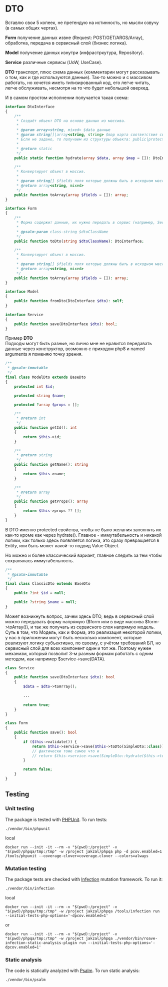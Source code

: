 # DTO

Вставлю свои 5 копеек, не претендую на истинность, но мысли озвучу (в самых общих чертах). 

**Form** получение данных извне (Request: POST/GET/ARGS/Array), обработка, передача в сервисный слой (бизнес логика).

**Model** получение данных изнутри (инфрастркутура, Repository).

**Service** различные сервисы (UoW, UseCase).

**DTO** транспорт, плюс схема данных (комментарии могут рассказывать о том, как и где используются данные). 
Так-то можно и с массивом работать, но хочется иметь типизированный код, его легче читать, легче обслуживать, 
несмотря на то что будет небольшой оверхед.

И в самом простом исполнении получается такая схема:

```php
interface DtoInterface 
{
    /**
     * Создаёт объект DTO на основе данных из массива.
     *
     * @param array<string, mixed> $data данные
     * @param string[]|array<string, string> $map карта соответствия свойств объекта DTO данным в $data.
     * Если не задано, то получаем из структуры объекта: public|protected свойства.
     *
     * @return static
     */
    public static function hydrate(array $data, array $map = []): DtoInterface;

    /**
     * Конвертирует объект в массив.
     *
     * @param string[] $fields поля которые должны быть в исходном массиве
     * @return array<string, mixed>
     */
    public function toArray(array $fields = []): array;
}
```

```php
interface Form 
{
    /**
     * Форма содержит данные, их нужно передать в сервис (например, Service). 
     *
     * @psalm-param class-string $dtoClassName
     */
    public function toDto(string $dtoClassName): DtoInterface;

    /**
     * Конвертирует объект в массив.
     *
     * @param string[] $fields поля которые должны быть в исходном массиве
     * @return array<string, mixed>
     */
    public function toArray(array $fields = []): array;
}
```

```php
interface Model 
{
    public function fromDto(DtoInterface $dto): self;
}
```

```php
interface Service 
{
    public function save(DtoInterface $dto): bool;
}
```

Пример **DTO**  
Подходы могут быть разные, но лично мне не нравится передавать данные через конструктор, 
возможно с приходом php8 и named arguments я поменяю точку зрения. 

```php
/**
 * @psalm-immutable
 */
final class ModelDto extends BaseDto
{
    protected int $id;

    protected string $name;

    protected ?array $props = [];

    /**
     * @return int
     */
    public function getId(): int
    {
        return $this->id;
    }

    /**
     * @return string
     */
    public function getName(): string
    {
        return $this->name;
    }

    /**
     * @return array
     */
    public function getProps(): array
    {
        return $this->props ?? [];
    }
}
```

В DTO именно protected свойства, чтобы не было желания заполнять их как-то кроме как через hydrate(). 
Главное - иммутабельность и никакой логики, как только здесь появляется логика, это сразу превращается в Entity, 
или быть может какой-то подвид Value Object.

Но можно и более классический вариант, главное следить за тем чтобы сохранялась иммутабельность.

```php
/**
 * @psalm-immutable
 */
final class ClassicDto extends BaseDto
{
    public ?int $id = null;

    public ?string $name = null;
}
```

Может возникнуть вопрос, зачем здесь DTO, ведь в сервисный слой можно передавать форму напрямую ($form или в виде массива $form->toArray()), 
и так же получать из сервисного слоя напрямую модель. Суть в том, что Модель, как и Форма, это реализация некоторой логики,
у нас в приложении могут быть несколько компонент, которые реализуют логику субъективно, по своему, с учётом требований БЛ, 
но сервисный слой для всех компонент один и тот же. Поэтому нужен механизм, который позволит 3-м разным формам работать с одним методом, 
как например $service->save(DATA).

```php
class Service 
{
    public function save(DtoInterface $dto): bool
    {
        $data = $dto->toArray();

        ...
    
        return true;
    }
}
```

```php
class Form
{
    public function save(): bool
    {
        if ($this->validate()) {
            return $this->service->save($this->toDto(SimpleDto::class));
            // фактически тоже самое что и 
            // return $this->service->save(SimpleDto::hydrate($this->toArray()));
        }

        return false;
    }
}
```

## Testing

### Unit testing

The package is tested with [PHPUnit](https://phpunit.de/). To run tests:

```shell
./vendor/bin/phpunit
```

local
```shell
docker run --init -it --rm -v "$(pwd):/project" -v "$(pwd)/phpqa/tmp:/tmp" -w /project jakzal/phpqa php -d pcov.enabled=1 /tools/phpunit --coverage-clover=coverage.clover --colors=always
```

### Mutation testing

The package tests are checked with [Infection](https://infection.github.io/) mutation framework. To run it:

```shell
./vendor/bin/infection
```

local
```shell
docker run --init -it --rm -v "$(pwd):/project" -v "$(pwd)/phpqa/tmp:/tmp" -w /project jakzal/phpqa /tools/infection run --initial-tests-php-options='-dpcov.enabled=1'
```

or
```shell
docker run --init -it --rm -v "$(pwd):/project" -v "$(pwd)/phpqa/tmp:/tmp" -w /project jakzal/phpqa ./vendor/bin/roave-infection-static-analysis-plugin run --initial-tests-php-options='-dpcov.enabled=1'
```

### Static analysis

The code is statically analyzed with [Psalm](https://psalm.dev/). To run static analysis:

```shell
./vendor/bin/psalm
```
